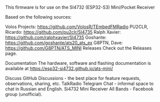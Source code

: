 
This firmware is for use on the SI4732 (ESP32-S3) Mini/Pocket Receiver

Based on the following sources:

Volos Projects: https://github.com/VolosR/TEmbedFMRadio
PU2CLR, Ricardo: https://github.com/pu2clr/SI4735
Ralph Xavier: https://github.com/ralphxavier/SI4735
Goshante: https://github.com/goshante/ats20_ats_ex
G8PTN, Dave: https://github.com/G8PTN/ATS_MINI
Releases
Check out the Releases page.

Documentation
The hardware, software and flashing documentation is available at https://esp32-si4732.github.io/ats-mini/

Discuss
GitHub Discussions - the best place for feature requests, observations, sharing, etc.
TalkRadio Telegram Chat - informal space to chat in Russian and English.
Si4732 Mini Receiver All Bands - Facebook group (unofficial).

